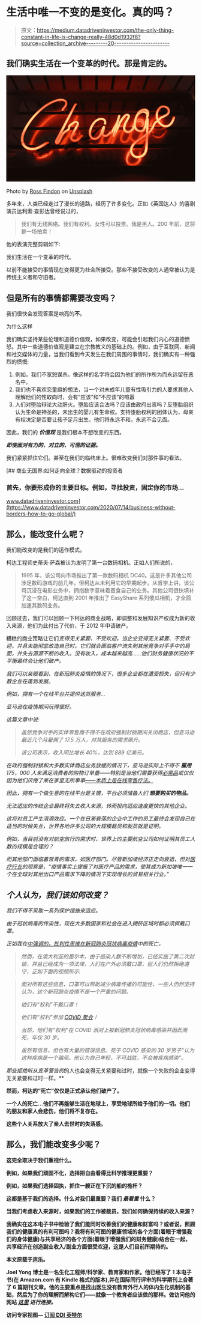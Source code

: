 # 生活中唯一不变的是变化。真的吗？

> 原文：<https://medium.datadriveninvestor.com/the-only-thing-constant-in-life-is-change-really-48d0d1932f8?source=collection_archive---------20----------------------->

## 我们确实生活在一个变革的时代。那是肯定的。

![](img/9e705e39013a9227159167ce6d833728.png)

Photo by [Ross Findon](https://unsplash.com/@rossf?utm_source=medium&utm_medium=referral) on [Unsplash](https://unsplash.com?utm_source=medium&utm_medium=referral)

多年来，人类已经走过了漫长的道路，经历了许多变化。正如《英国达人》的喜剧演员达利索·查彭达曾经说过的，

> 我们有无线网络。我们有权利。女性可以投票。我是黑人。200 年前，这将是一场拍卖！

他的表演完整剪辑如下:

我们生活在一个变革的时代。

以前不能接受的事情现在变得更为社会所接受。那些不接受改变的人通常被认为是传统主义者和守旧者。

## 但是所有的事情都需要改变吗？

我们很快会发现答案是响亮的**不**。

为什么这样

我们确实坚持某些伦理和道德价值观，如果改变，可能会引起我们内心的道德愤怒。其中一些道德价值观是建立在宗教教义的基础上的。例如，由于互联网、新闻和社交媒体的力量，当我们看到今天发生在我们周围的事情时，我们确实有一种强烈的愤慨:

1.  例如，我们不宽恕谋杀。像这样的名字将会因为他们的所作所为而永远留在恶名中。
2.  我们也不喜欢恋童癖的想法，当一个对未成年儿童有性吸引力的人要求其他人理解他们的性取向时，会有“应该”和“不应该”的喧嚣
3.  人们对堕胎辩论大动肝火。堕胎应该合法吗？应该由政府出资吗？反堕胎组织认为生命是神圣的，未出生的婴儿有生命权。支持堕胎权利的团体认为，母亲有权决定是否要让孩子足月出生。他们将永远不和，永远不会见面。

因此，我们的 ***价值观*** 是我们根本不想改变的东西。

***即使面对有力的、对立的、可信的证据。***

我们紧紧抓住它们。甚至在我们的临终床上。很难改变我们对那件事的看法。

[](https://www.datadriveninvestor.com/2020/07/14/business-without-borders-how-to-go-global/) [## 商业无国界:如何走向全球？数据驱动的投资者

### 首先，你要形成你的主要目标。例如，寻找投资，固定你的市场…

www.datadriveninvestor.com](https://www.datadriveninvestor.com/2020/07/14/business-without-borders-how-to-go-global/) 

## 那么，能改变什么呢？

我们能改变的是我们的运作模式。

柯达工程师史蒂夫·萨森被认为发明了第一台数码相机。正如人们所说的，

> 1995 年，该公司向市场推出了第一款数码相机 DC40。这是许多其他公司涉足数码游戏的前几年，但柯达从未利用它的早期起步。从哲学上讲，该公司沉浸在电影业务中，拥抱数字意味着蚕食自己的业务。其他公司很快填补了这一空白，柯达直到 2001 年推出了 EasyShare 系列傻瓜相机，才全面加速其数码业务。

回顾过去，我们可以回顾一下柯达的商业战略，即调整和发展知识产权成为新的收入来源，他们为此付出了代价，于 2012 年申请破产。

糟糕的商业策略让它们*变得无关紧要、不受欢迎。当企业变得无关紧要、不受欢迎，并且未能彻底改造自己时，它们就会面临客户流失到其他竞争对手手中的局面，并失去源源不断的收入。没有收入，成本越来越高……他们财务健康状况的不平衡最终会让他们破产。*

*我们可以亲眼看到，在新冠肺炎疫情的情况下，很多企业都在遭受损失，但只有少数企业在蓬勃发展。*

*例如，拥有一个在线平台并提供送货服务…*

*亚马逊在疫情期间玩得很好。*

*这篇文章中说:*

> *虽然竞争对手的实体零售商不得不在政府强制封锁期间关闭商店，但亚马逊最近几个月雇佣了 17.5 万人，对其服务的需求飙升。*
> 
> *该公司表示，收入同比增长 40%，达到 889 亿美元。*

*在政府强制封锁和大多数实体商店业务放缓的情况下，亚马逊实际上不得不 ***雇用*** 175，000 人来满足消费者的购物订单量——特别是当他们需要获得[必需品](https://www.upmspecialtypapers.com/articles/specialty-papers/20/lockdown-triggers-rise-in-consumers-shopping-online/)或仅仅因为他们厌倦了呆在家里无所事事[——本质上是在线零售疗法。](https://www.news18.com/news/buzz/boredom-during-lockdown-is-pushing-more-people-towards-online-shopping-2598089.html)*

*因此，拥有一个做生意的在线平台是关键，平台必须储备人们 ***想要购买的物品。****

*无法适应的传统企业最终将失去收入来源，转而投向适应速度更快的其他企业。*

*这将对员工产生涓滴效应。一个在日渐衰落的企业中工作的员工最终会发现自己在适当的时候失业，世界各地许多公司的大规模裁员和裁员就是证明。*

*例如，当目前没有对航空旅行的需求时，世界上的主要航空公司如何证明其员工人数的规模是合理的？*

*而其他部门面临着常青的需求，如医疗部门。尽管新加坡经济正走向衰退，但对[医疗行业](https://www.straitstimes.com/business/economy/some-industries-may-grow-even-as-spore-heads-for-recession)的观察是，“疫情事实上提振了对医疗产品的需求，使其成为新加坡唯一一个在全球对其他出口产品需求下降的情况下实现增长的贸易相关行业。”*

## *个人认为，我们该如何改变？*

*我们不得不采取一系列保护措施来适应。*

*由于冠状病毒的传染性，现在大多数国家和社会在进入拥挤区域时都必须佩戴口罩。*

*正如我在[中强调的，批判性思维在新冠肺炎冠状病毒疫情](https://vocal.media/longevity/the-death-of-critical-thinking-in-this-covid-19-coronavirus-pandemic)中的死亡，*

> *然而，在澳大利亚的墨尔本，由于感染人数不断增加，已经实施了第二次封锁，并且已经成为一项法律，人们在户外必须戴口罩，但人们仍然拒绝遵守，正如下面的视频所示:*

> *面对所有这些信息，口罩可以帮助减少病毒传播的可能性，一些人仍然坚持认为，这个新冠肺炎疫情不是一个严重的问题。*
> 
> *他们有“权利”不戴口罩！*
> 
> *他们有“权利”参加 [COVID 聚会](https://www.straitstimes.com/world/united-states/us-man-30-dies-from-virus-after-attending-covid-19-party)！*
> 
> *当然，他们有“权利”在 COVID 派对上被新冠肺炎冠状病毒感染并因此而死，年仅 30 岁。*
> 
> *虽然有信息，但也有大量的错误信息。死于 COVID 感染的 30 岁男子“认为这种疾病是一个骗局。他认为自己年轻，不可战胜，不会被疾病感染”。*

*那些拒绝听从变革警告的*的人也会变得无关紧要和过时，就像一个失败的企业变得无关紧要和过时一样。**

**然而，柯达的“死亡”仅仅是正式承认他们破产了。**

**一个人的死亡…他们不再能够生活在地球上，享受地球所给予他们的一切。他们的朋友和家人会悲伤，他们将不复存在。**

**这些个人关系放大了亲人去世时的失落感。**

## **那么，我们能改变多少呢？**

**这完全取决于我们重视什么。**

**例如，如果我们顽固不化，选择把自由看得比科学推理更重要？**

**例如，如果我们选择固执，抓住一艘正在下沉的船的桅杆？**

**这都是基于我们的选择。什么对我们最重要？我们 ***最看重*** 什么？**

**当我们考虑收入来源时，如果我们的工作被裁员，我们如何确保持续的收入来源？**

**我确实在这本电子书中检验了我们能同时改善我们的健康和财富吗？或者说，照顾我们的健康真的有利可图吗？我将有利可图的健康领域的各个方面(着眼于增强我们的身体健康)与共享经济的各个方面(着眼于增强我们的财务健康)结合在一起，共享经济在创造副业收入/副业方面很受欢迎，这是人们目前所期待的。**

**本文原载于[声乐](https://vocal.media/longevity/the-only-thing-constant-in-life-is-change-really)。**

**Joel Yong 博士是一名生化工程师/科学家、教育家和作家。他已经写了 1 本电子书(在 Amazon.com 有 Kindle 格式的版本),并在国际同行评审的科学期刊上合著了 6 篇期刊文章。他的主要重点是找出医生没有教育外行人的体内生化机制的基础，然后为了你的理解而解构它们——就像一个教育者应该做的那样。做访问他的网站 [*这里*](https://bit.ly/thethinkingscientist) *进行连接。***

****访问专家视图—** [**订阅 DDI 英特尔**](https://datadriveninvestor.com/ddi-intel)**